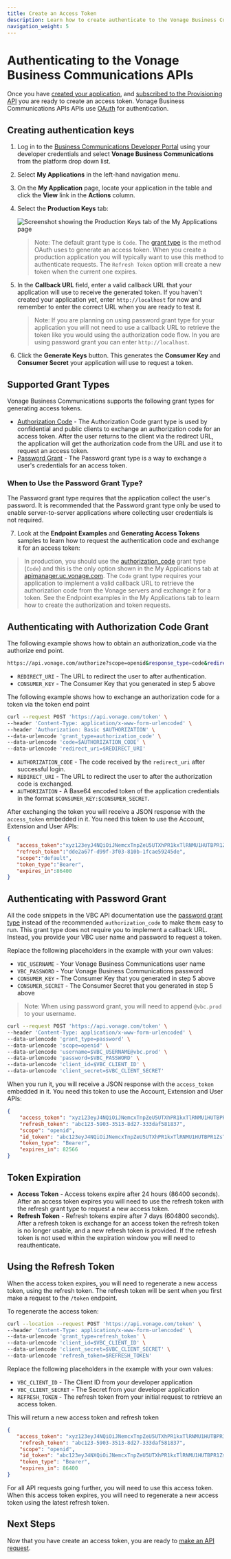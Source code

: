 ```yaml
---
title: Create an Access Token
description: Learn how to create authenticate to the Vonage Business Communications APIs
navigation_weight: 5
---
```


#  Authenticating to the Vonage Business Communications APIs

Once you have [created your application](/getting-started/create-an-application), and [subscribed to the Provisioning API](/getting-started/subscribe-to-apis) you are ready to create an access token. Vonage Business Communications APIs APIs use [OAuth](https://oauth.net/2/) for authentication.

## Creating authentication keys

1. Log in to the [Business Communications Developer Portal](https://apimanager.uc.vonage.com/) using your developer credentials and select **Vonage Business Communications** from the platform drop down list.
2. Select **My Applications** in the left-hand navigation menu.
3. On the **My Application** page, locate your application in the table and click the **View** link in the **Actions** column.
4. Select the **Production Keys** tab:

    ![Screenshot showing the Production Keys tab of the My Applications page](/images/vbc/getting-started/production-keys.png)

    > Note: The default grant type is `Code`. The [grant type](https://oauth.net/2/grant-types/) is the method OAuth uses to generate an access token. When you create a production application you will typically want to use this method to authenticate requests. The `Refresh Token` option will create a new token when the current one expires.

5. In the **Callback URL** field, enter a valid callback URL that your application will use to receive the generated token. If you haven't created your application yet, enter `http://localhost` for now and remember to enter the correct URL when you are ready to test it.

    > Note: If you are planning on using password grant type for your application you will not need to use a callback URL to retrieve the token like you would using the authorization code flow. In you are using password grant you can enter `http://localhost`.

6. Click the **Generate Keys** button. This generates the **Consumer Key** and **Consumer Secret** your application will use to request a token.

## Supported Grant Types

Vonage Business Communications supports the following grant types for generating access tokens.

* [Authorization Code](https://oauth.net/2/grant-types/authorization-code/) - The Authorization Code grant type is used by confidential and public clients to exchange an authorization code for an access token. After the user returns to the client via the redirect URL, the application will get the authorization code from the URL and use it to request an access token.
* [Password Grant](https://oauth.net/2/grant-types/password) - The Password grant type is a way to exchange a user's credentials for an access token.

### When to Use the Password Grant Type?

The Password grant type requires that the application collect the user's password. It is recommended that the Password grant type only be used to enable server-to-server applications where collecting user credentials is not required.

7. Look at the **Endpoint Examples** and **Generating Access Tokens** samples to learn how to request the authentication code and exchange it for an access token:

> In production, you should use the [authorization_code](https://oauth.net/2/grant-types/authorization-code/) grant type (`Code`) and this is the only option shown in the My Applications tab at [apimanager.uc.vonage.com](https://apimanager.uc.vonage.com). The `Code` grant type requires your application to implement a valid callback URL to retrieve the authorization code from the Vonage servers and exchange it for a token. See the Endpoint examples in the My Applications tab to learn how to create the authorization and token requests.

## Authenticating with Authorization Code Grant

The following example shows how to obtain an authorization_code via the authorize end point.

```bash
https://api.vonage.com/authorize?scope=openid&response_type=code&redirect_uri=$REDIRECT_URI&client_id=$CONSUMER_KEY
```

* `REDIRECT_URI` - The URL to redirect the user to after authentication.
* `CONSUMER_KEY` - The Consumer Key that you generated in step 5 above

The following example shows how to exchange an authorization code for a token via the token end point

```bash
curl --request POST 'https://api.vonage.com/token' \
--header 'Content-Type: application/x-www-form-urlencoded' \
--header 'Authorization: Basic $AUTHORIZATION' \
--data-urlencode 'grant_type=authorization_code' \
--data-urlencode 'code=$AUTHORIZATION_CODE' \
--data-urlencode 'redirect_uri=$REDIRECT_URI'
```

* `AUTHORIZATION_CODE` - The code received by the `redirect_uri` after successful login.
* `REDIRECT_URI` - The URL to redirect the user to after the authorization code is exchanged.
* `AUTHORIZATION` - A Base64 encoded token of the application credentials in the format `$CONSUMER_KEY:$CONSUMER_SECRET`.

After exchanging the token you will receive a JSON response with the `access_token` embedded in it. You need this token to use the Account, Extension and User APIs:

```json
{
   "access_token":"xyz123eyJ4NQiOiJNemcxTnpZeU5UTXhPR1kxTlRNMU1HUTBPR1ZsTVRnM05XRXlZamRpWVdRNE1XSTFemhrWmciLCJraWQiOiJNemcxTnpZeU5UTXhPR1kxTlRNMU1HUTBPR1ZsTVRnM05XRXlZamRpWVdRNE1XSTFNemhrWmciLCJhbGciOiJSUzI1NiJ9..gs7JO2RLPFIld7NXM9gnOy9CYaLs_EYXJJilxX76MFBiidoiG9sIW4RkeHLvDVLyFP1eVd_Pt7000wAr13mcXn-6x6D9oJeAH_Iz8nbzd3vmWDZ8VMHf1SueiAaChfvH0yLvwu02sp-QU-tljGYBTJ8Pr1jWQIG-o39XRrBSMis",
   "refresh_token":"dde2a67f-d99f-3f03-810b-1fcae59245de",
   "scope":"default",
   "token_type":"Bearer",
   "expires_in":86400
}
```

## Authenticating with Password Grant

All the code snippets in the VBC API documentation use the [password grant type](https://oauth.net/2/grant-types/password) instead of the recommended `authorization_code` to make them easy to run. This grant type does not require you to implement a callback URL. Instead, you provide your VBC user name and password to request a token.

Replace the following placeholders in the example with your own values:

* `VBC_USERNAME` - Your Vonage Business Communications user name
* `VBC_PASSWORD` - Your Vonage Business Communications password
* `CONSUMER_KEY` - The Consumer Key that you generated in step 5 above
* `CONSUMER_SECRET` - The Consumer Secret that you generated in step 5 above

> Note: When using password grant, you will need to append `@vbc.prod` to your username.

```bash
curl --request POST 'https://api.vonage.com/token' \
--header 'Content-Type: application/x-www-form-urlencoded' \
--data-urlencode 'grant_type=password' \
--data-urlencode 'scope=openid' \
--data-urlencode 'username=$VBC_USERNAME@vbc.prod' \
--data-urlencode 'password=$VBC_PASSWORD' \
--data-urlencode 'client_id=$VBC_CLIENT_ID' \
--data-urlencode 'client_secret=$VBC_CLIENT_SECRET'
```

When you run it, you will receive a JSON response with the `access_token` embedded in it. You need this token to use the Account, Extension and User APIs:

```json
{
    "access_token": "xyz123eyJ4NQiOiJNemcxTnpZeU5UTXhPR1kxTlRNMU1HUTBPR1ZsTVRnM05XRXlZamRpWVdRNE1XSTFemhrWmciLCJraWQiOiJNemcxTnpZeU5UTXhPR1kxTlRNMU1HUTBPR1ZsTVRnM05XRXlZamRpWVdRNE1XSTFNemhrWmciLCJhbGciOiJSUzI1NiJ9..gs7JO2RLPFIld7NXM9gnOy9CYaLs_EYXJJilxX76MFBiidoiG9sIW4RkeHLvDVLyFP1eVd_Pt7000wAr13mcXn-6x6D9oJeAH_Iz8nbzd3vmWDZ8VMHf1SueiAaChfvH0yLvwu02sp-QU-tljGYBTJ8Pr1jWQIG-o39XRrBSMis",
    "refresh_token": "abc123-5903-3513-8d27-333daf581837",
    "scope": "openid",
    "id_token": "abc123eyJ4NQiOiJNemcxTnpZeU5UTXhPR1kxTlRNMU1HUTBPR1ZsTVRnM05XRXlZamRpWVdRNE1XSTFemhrWmciLCJraWQiOiJNemcxTnpZeU5UTXhPR1kxTlRNMU1HUTBPR1ZsTVRnM05XRXlZamRpWVdRNE1XSTFNemhrWmciLCJhbGciOiJSUzI1NiJ9..gs7JO2RLPFIld7NXM9gnOy9CYaLs_EYXJJilxX76MFBiidoiG9sIW4RkeHLvDVLyFP1eVd_Pt7000wAr13mcXn-6x6D9oJeAH_Iz8nbzd3vmWDZ8VMHf1SueiAaChfvH0yLvwu02sp-QU-tljGYBTJ8Pr1jWQIG-o39XRrBSMis",
    "token_type": "Bearer",
    "expires_in": 82566
}
```



## Token Expiration

* **Access Token** - Access tokens expire after 24 hours (86400 seconds). After an access token expires you will need to use the refresh token with the refresh grant type to request a new access token.
* **Refresh Token** - Refresh tokens expire after 7 days (604800 seconds). After a refresh token is exchange for an access token the refresh token is no longer usable, and a new refresh token is provided. If the refresh token is not used within the expiration window you will need to reauthenticate.

## Using the Refresh Token
When the access token expires, you will need to regenerate a new access token, using the refresh token. The refresh token will be sent when you first make a request to the `/token` endpoint.

To regenerate the access token:

```bash
curl --location --request POST 'https://api.vonage.com/token' \
--header 'Content-Type: application/x-www-form-urlencoded' \
--data-urlencode 'grant_type=refresh_token' \
--data-urlencode 'client_id=$VBC_CLIENT_ID' \
--data-urlencode 'client_secret=$VBC_CLIENT_SECRET' \
--data-urlencode 'refresh_token=$REFRESH_TOKEN'
```

Replace the following placeholders in the example with your own values:

* `VBC_CLIENT_ID` - The Client ID from your developer application
* `VBC_CLIENT_SECRET` - The Secret from your developer application
* `REFRESH_TOKEN` - The refresh token from your initial request to retrieve an access token.

This will return a new access token and refresh token

```json
{
   "access_token": "xyz123eyJ4NQiOiJNemcxTnpZeU5UTXhPR1kxTlRNMU1HUTBPR1ZsTVRnM05XRXlZamRpWVdRNE1XSTFemhrWmciLCJraWQiOiJNemcxTnpZeU5UTXhPR1kxTlRNMU1HUTBPR1ZsTVRnM05XRXlZamRpWVdRNE1XSTFNemhrWmciLCJhbGciOiJSUzI1NiJ9..gs7JO2RLPFIld7NXM9gnOy9CYaLs_EYXJJilxX76MFBiidoiG9sIW4RkeHLvDVLyFP1eVd_Pt7000wAr13mcXn-6x6D9oJeAH_Iz8nbzd3vmWDZ8VMHf1SueiAaChfvH0yLvwu02sp-QU-tljGYBTJ8Pr1jWQIG-o39XRrBSMis",
    "refresh_token": "abc123-5903-3513-8d27-333daf581837",
    "scope": "openid",
    "id_token": "abc123eyJ4NXQiOiJNemcxTnpZeU5UTXhPR1kxTlRNMU1HUTBPR1ZsTVRnM05XRXlZamRpWVdRNE1XSTFNemhrWmciLCJraWQiOiJNemcxTnpZeU5UTXhPR1kxTlRNMU1HUTBPR1ZsTVRnM05XRXlZamRpWVdRNE1XSTFNemhrWmciLCJhbGciOiJSUzI1NiJ9..kpFXRg4qSW9sntliysg-3EGO8KwZ8Vk5jGvOwqq0gJEyPQHL5BQKKrF799VL6Z9OJfCne564N42UWnrQqUmNyU0q8l0td1E3zPA0L5iQQEbaVsbxRf5NCZUwYY9Pb7bXjINCiGF4Xy7wCw2SRpv9iQvg3G68qI5Z8f_25QmxSTY",
    "token_type": "Bearer",
    "expires_in": 86400
}
```

For all API requests going further, you will need to use this access token. When this access token expires, you will need to regenerate a new access token using the latest refresh token.


## Next Steps

Now that you have create an access token, you are ready to [make an API request](/getting-started/make-an-api-request).